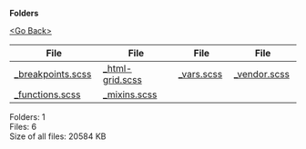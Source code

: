 **Folders**

[&lt;Go Back&gt;](../right.html)

  

<table><thead><tr class="header"><th><strong>File</strong></th><th><strong>File</strong></th><th><strong>File</strong></th><th><strong>File</strong></th></tr></thead><tbody><tr class="odd"><td><a href="_breakpoints.scss">_breakpoints.scss</a> </td><td><a href="_html-grid.scss">_html-grid.scss</a> </td><td><a href="_vars.scss">_vars.scss</a> </td><td><a href="_vendor.scss">_vendor.scss</a> </td></tr><tr class="even"><td><a href="_functions.scss">_functions.scss</a> </td><td><a href="_mixins.scss">_mixins.scss</a> </td><td></td><td></td></tr></tbody></table>

Folders: 1  
Files: 6  
Size of all files: 20584 KB
